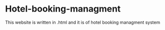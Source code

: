 # Hotel-booking-managment
This website is written in .html and it is of hotel booking managment system
